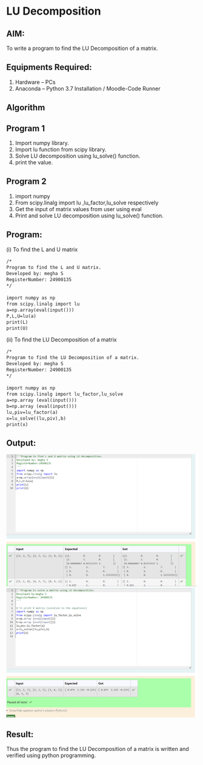 # LU Decomposition 

## AIM:
To write a program to find the LU Decomposition of a matrix.

## Equipments Required:
1. Hardware – PCs
2. Anaconda – Python 3.7 Installation / Moodle-Code Runner

## Algorithm
## Program 1
1. Import numpy library.
2. Import lu function from scipy library.
3. Solve LU decomposition using lu_solve() function.
4. print the value.

## Program 2
1. import numpy
2. From scipy.linalg import lu ,lu_factor,lu_solve respectively
3. Get the input of matrix values from user using eval
4. Print and solve LU decomposition using lu_solve() function.

## Program:
(i) To find the L and U matrix

```
/*
Program to find the L and U matrix.
Developed by: megha S
RegisterNumber: 24900135
*/

import numpy as np
from scipy.linalg import lu
a=np.array(eval(input()))
P,L,U=lu(a)
print(L)
print(U)

```
(ii) To find the LU Decomposition of a matrix
```
/*
Program to find the LU Decomposition of a matrix.
Developed by: megha S
RegisterNumber: 24900135
*/

import numpy as np
from scipy.linalg import lu_factor,lu_solve
a=np.array (eval(input()))
b=np.array (eval(input()))
lu,piv=lu_factor(a)
x=lu_solve((lu,piv),b)
print(x)

```

## Output:
![output](<Screenshot 2024-11-17 163632.png>)
![output](<Screenshot 2024-11-17 163656.png>)


## Result:
Thus the program to find the LU Decomposition of a matrix is written and verified using python programming.

